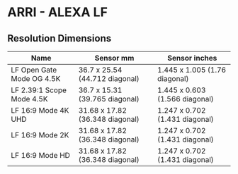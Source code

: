 # ARRI - ALEXA LF

## Resolution Dimensions

| Name                      | Sensor mm                       | Sensor inches                  |
|---------------------------|---------------------------------|--------------------------------|
| LF Open Gate Mode OG 4.5K | 36.7 x 25.54 (44.712 diagonal)  | 1.445 x 1.005 (1.76 diagonal)  |
| LF 2.39:1 Scope Mode 4.5K | 36.7 x 15.31 (39.765 diagonal)  | 1.445 x 0.603 (1.566 diagonal) |
| LF 16:9 Mode 4K UHD       | 31.68 x 17.82 (36.348 diagonal) | 1.247 x 0.702 (1.431 diagonal) |
| LF 16:9 Mode 2K           | 31.68 x 17.82 (36.348 diagonal) | 1.247 x 0.702 (1.431 diagonal) |
| LF 16:9 Mode HD           | 31.68 x 17.82 (36.348 diagonal) | 1.247 x 0.702 (1.431 diagonal) |
